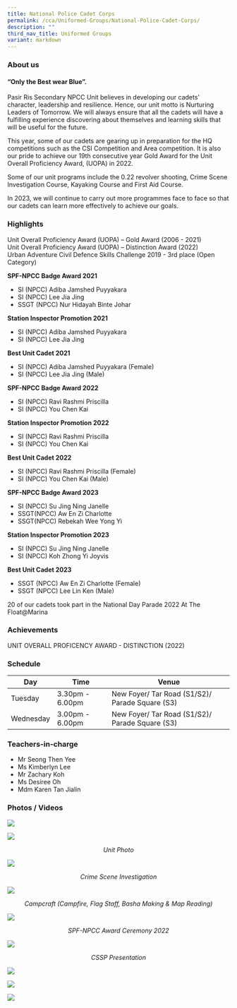 ```yaml
---
title: National Police Cadet Corps
permalink: /cca/Uniformed-Groups/National-Police-Cadet-Corps/
description: ""
third_nav_title: Uniformed Groups
variant: markdown
---
```

### **About us**

#### **“Only the Best wear Blue”.**

Pasir Ris Secondary NPCC Unit believes in developing our cadets' character, leadership and resilience. Hence, our unit motto is Nurturing Leaders of Tomorrow. We will always ensure that all the cadets will have a fulfilling experience discovering about themselves and learning skills that will be useful for the future. 

This year, some of our cadets are gearing up in preparation for the HQ competitions such as the CSI Competition and Area competition. It is also our pride to achieve our 19th consecutive year Gold Award for the Unit Overall Proficiency Award, (UOPA) in 2022. 

Some of our unit programs include the 0.22 revolver shooting, Crime Scene Investigation Course, Kayaking Course and First Aid Course. 

In 2023, we will continue to carry out more programmes face to face so that our cadets can learn more effectively to achieve our goals.

### **Highlights**

Unit Overall Proficiency Award (UOPA) – Gold Award (2006 - 2021)<br>
Unit Overall Proficiency Award (UOPA) – Distinction Award (2022)<br>
Urban Adventure Civil Defence Skills Challenge 2019 - 3rd place (Open Category) 

**SPF-NPCC Badge Award 2021**
* SI (NPCC) Adiba Jamshed Puyyakara 
* SI (NPCC) Lee Jia Jing 
* SSGT (NPCC) Nur Hidayah Binte Johar 

**Station Inspector Promotion 2021**
* SI (NPCC) Adiba Jamshed Puyyakara 
* SI (NPCC) Lee Jia Jing 

**Best Unit Cadet 2021**
* SI (NPCC) Adiba Jamshed Puyyakara (Female) 
* SI (NPCC) Lee Jia Jing (Male) 

**SPF-NPCC Badge Award 2022**
* SI (NPCC) Ravi Rashmi Priscilla 
* SI (NPCC) You Chen Kai  

**Station Inspector Promotion 2022**
* SI (NPCC) Ravi Rashmi Priscilla 
* SI (NPCC) You Chen Kai 

**Best Unit Cadet 2022**
* SI (NPCC) Ravi Rashmi Priscilla (Female) 
* SI (NPCC) You Chen Kai (Male) 

**SPF-NPCC Badge Award 2023** 
* SI (NPCC) Su Jing Ning Janelle 
* SSGT(NPCC) Aw En Zi Charlotte 
* SSGT(NPCC) Rebekah Wee Yong Yi 

**Station Inspector Promotion 2023**
* SI (NPCC) Su Jing Ning Janelle 
* SI (NPCC) Koh Zhong Yi Joyvis 

**Best Unit Cadet 2023**
* SSGT (NPCC) Aw En Zi Charlotte (Female) 
* SSGT (NPCC) Lee Lin Ken (Male)

20 of our cadets took part in the National Day Parade 2022 At The Float@Marina

### **Achievements**

UNIT OVERALL PROFICENCY AWARD - DISTINCTION (2022)

### **Schedule**

| Day | Time | Venue |
| -------- | -------- | -------- |
| Tuesday | 3.30pm - 6.00pm | New Foyer/ Tar Road (S1/S2)/ Parade Square (S3) |
| Wednesday | 3.00pm - 6.00pm | New Foyer/ Tar Road (S1/S2)/ Parade Square (S3) |

### **Teachers-in-charge**

* Mr Seong Then Yee 
* Ms Kimberlyn Lee
* Mr Zachary Koh
* Ms Desiree Oh 
* Mdm Karen Tan Jialin

### **Photos / Videos**

![](/images/CCA/NPCC/npcc%2001.jpg)

![](/images/UNIT%20PHOTO%202022.jpeg)
<center><i>Unit Photo</i></center><i>

![](/images/NPCC-%20CSI.png)
<center>Crime Scene Investigation</center>

![](/images/NPCC%20-%20Campfire.png)
<center>Campcraft (Campfire, Flag Staff, Basha Making &amp; Map Reading)</center>

![](/images/SPF-NPCC%20Award%20Ceremony%202022.jpeg)
<center>SPF-NPCC Award Ceremony 2022</center>

![](/images/cssp.jpeg)
<center>CSSP Presentation</center>

![](/images/NDP%20at%20Platform.jpeg)

![](/images/NDP%20at%20Platform1.jpeg)

![](/images/NDP%20at%20Platform2.jpeg)</i>